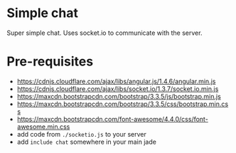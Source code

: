 # Simple chat
Super simple chat. Uses socket.io to communicate with the server.

# Pre-requisites
- https://cdnjs.cloudflare.com/ajax/libs/angular.js/1.4.6/angular.min.js
- https://cdnjs.cloudflare.com/ajax/libs/socket.io/1.3.7/socket.io.min.js
- https://maxcdn.bootstrapcdn.com/bootstrap/3.3.5/js/bootstrap.min.js
- https://maxcdn.bootstrapcdn.com/bootstrap/3.3.5/css/bootstrap.min.css
- https://maxcdn.bootstrapcdn.com/font-awesome/4.4.0/css/font-awesome.min.css
- add code from `./socketio.js` to your server
- add `include chat` somewhere in your main jade 

